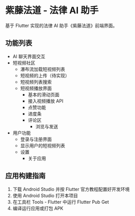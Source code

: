 # 紫藤法道 - 法律 AI 助手

基于 Flutter 实现的法律 AI 助手《紫藤法道》前端界面。

## 功能列表

- AI 聊天界面交互
- 短视频社区
  - 瀑布流加载短视频列表
  - 短视频的上传（待实现）
  - 短视频列表搜索
  - 短视频播放界面
    - 基本的滑动页面
    - 接入视频播放 API
    - 点赞功能
    - 进度条
    - 评论区
      - 浏览与发送
- 用户功能
  - 登录与注册界面
  - 显示用户的短视频列表
  - 设置
    - 关于应用

## 应用构建指南

1. 下载 Android Studio 并按 Flutter 官方教程配置好开发环境
2. 使用 Android Studio 打开本项目
3. 在工具栏 Tools - Flutter 中运行 Flutter Pub Get
4. 编译运行应用或打包 APK